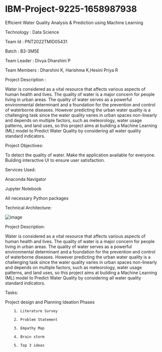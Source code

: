 # IBM-Project-9225-1658987938
Efficient Water Quality Analysis &amp; Prediction using Machine Learning

Technology : Data Science

Team Id : PNT2022TMID05431

Batch : B3-3M5E

Team Leader : Divya Dharshini P

Team Members : Dharshini K, Harishma K,Hesini Priya R

Project Description :

Water is considered as a vital resource that affects various aspects of human health and lives. The quality of water is a major concern for people living in urban areas. The quality of water serves as a powerful environmental determinant and a foundation for the prevention and control of waterborne diseases. However predicting the urban water quality is a challenging task since the water quality varies in urban spaces non-linearly and depends on multiple factors, such as meteorology, water usage patterns, and land uses, so this project aims at building a Machine Learning (ML) model to Predict Water Quality by considering all water quality standard indicators.

Project Objectives:

To detect the quality of water. Make the application available for everyone. Building interactive UI to ensure user satisfaction. 

Services Used:

Anaconda Navigator

Jupyter Notebook

All necessary Python packages 

Technical Architecture: 

![image](https://user-images.githubusercontent.com/84734173/196248602-5431b41e-a1c9-4f27-9fe8-061028a3a145.png)


Project Description:

Water is considered as a vital resource that affects various aspects of human health and lives. The quality of water is a major concern for people living in urban areas. The quality of water serves as a powerful environmental determinant and a foundation for the prevention and control of waterborne diseases. However predicting the urban water quality is a challenging task since the water quality varies in urban spaces non-linearly and depends on multiple factors, such as meteorology, water usage patterns, and land uses, so this project aims at building a Machine Learning (ML) model to Predict Water Quality by considering all water quality standard indicators.

Tasks: 

Project design and Planning Ideation Phases
        
        1. Literature Survey 
        
        2. Problem Statement 
        
        3. Empathy Map 
        
        4. Brain storm 
        
        5. Top 3 ideas
        
        
